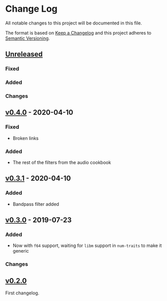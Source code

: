 # Change Log

All notable changes to this project will be documented in this file.

The format is based on [Keep a Changelog](http://keepachangelog.com/)
and this project adheres to [Semantic Versioning](http://semver.org/).

## [Unreleased]

### Fixed

### Added

### Changes

## [v0.4.0] - 2020-04-10

### Fixed

* Broken links

### Added

* The rest of the filters from the audio cookbook

## [v0.3.1] - 2020-04-10

### Added

* Bandpass filter added

## [v0.3.0] - 2019-07-23

### Added

* Now with `f64` support, waiting for `libm` support in `num-traits` to make it generic

### Changes

## [v0.2.0]

First changelog.


[Unreleased]: https://github.com/korken89/biquad-rs/compare/v0.4.0...master
[v0.4.0]: https://github.com/korken89/biquad-rs/compare/v0.3.1...v0.4.0
[v0.3.1]: https://github.com/korken89/biquad-rs/compare/v0.3.0...v0.3.1
[v0.3.0]: https://github.com/korken89/biquad-rs/compare/v0.2.0...v0.3.0
[v0.2.0]: https://github.com/korken89/biquad-rs/compare/v0.1.0...v0.2.0
